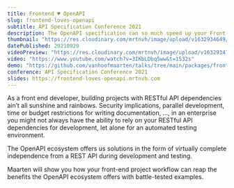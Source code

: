 ```yaml
---
title: Frontend ♥︎ OpenAPI
slug: frontend-loves-openapi
subtitle: API Specification Conference 2021
description: The OpenAPI specification can so much speed up your Front End workflow, let me show you how.
thumbnail: "https://res.cloudinary.com/mrtnvh/image/upload/v1632934649/mrtnvh.com/api-spec-conf.png"
datePublished: 20210929
videoPreview: "https://res.cloudinary.com/mrtnvh/image/upload/v1632934738/mrtnvh.com/api-spec-conf-preview.jpg"
video: "https://www.youtube.com/watch?v=3IKbLDbq5ww&t=1532s"
demo: "https://github.com/vanhoofmaarten/talks/tree/main/packages/frontend-loves-openapi/demo"
conference: API Specification Conference 2021
slides: https://frontend-loves-openapi.mrtnvh.com
---
```


As a front end developer, building projects with RESTful API dependencies ain’t all sunshine and rainbows. Security implications, parallel development, time or budget restrictions for writing documentation, …, in an enterprise you might not always have the ability to rely on your RESTful API dependencies for development, let alone for an automated testing environment.

The OpenAPI ecosystem offers us solutions in the form of virtually complete independence from a REST API during development and testing.

Maarten will show you how your front-end project workflow can reap the benefits the OpenAPI ecosystem offers with battle-tested examples.
